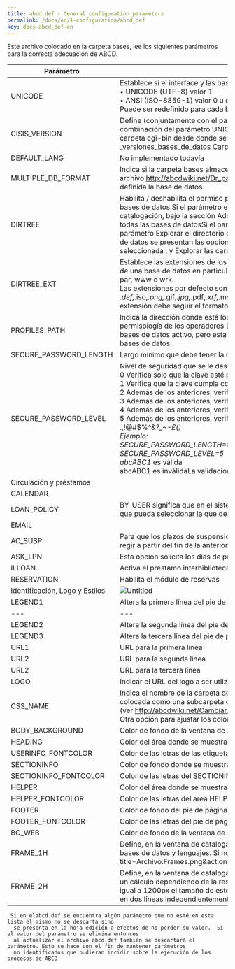 ```yaml
---
title: abcd.def - General configuration parameters
permalink: /docs/en/1-configuration/abcd_def
key: docs-abcd_def-en
---
```


Este archivo colocado en la carpeta bases, lee los siguientes parámetros para la correcta adecuación de ABCD.

<div class="table-wrapper" markdown="block">

|Parámetro|Función|
|-|-|
|UNICODE|Establece si el interface y las bases de datos están definidas utilizando el juego de caracteres <br>• UNICODE (UTF-8) valor 1 <br>• ANSI (ISO-8859-1) valor 0 u omitido<br>Puede ser redefinido para cada base de datos a través del archivo de configuración http://abcdwiki.net/Dr_path.def.|
|CISIS_VERSION|Define (conjuntamente con el parámetro UNICODE) la versión de Cisis a ser utilizada para gestionar la base de datos. La combinación del parámetro UNICODE conjuntamente con el parámetro CISIS_VERSION nombrará la subcarpeta dentro de la carpeta cgi-bin desde donde se va a invocar el wxis. [ver http://wiki.abcdonline.info/index.php?title=ABCD_-_versiones_bases_de_datos Carpeta cgi-bin]|
|DEFAULT_LANG|No implementado todavía|
|MULTIPLE_DB_FORMAT|Indica si la carpeta bases almacena bases de datos de diferentes versiones de cisis. Luego, en el archivo http://abcdwiki.net/Dr_path.def de configuración de cada base de datos deberá indicarse bajo qué versión de cisis está definida la base de datos.|
|DIRTREE|Habilita / deshabilita el permiso para explorar la carpeta de la base de datos activa o las carpetas www, par y wrk de la carpeta de bases de datos.Si el parámetro está habilitado y el usuario es el administrador del sistema, en el menú principal del módulo de catalogación, bajo la sección Administracion se presenta una opción que permite explorar la carpeta donde están almacenadas todas las bases de datosSi el parámetro está habilitado y el usuario es el administrator del sistema o tiene habilitado el parámetro Explorar el directorio de las bases de datos en su perfil de usuario, en menú correspondiente a los utilitarios de la base de datos se presentan las opciones Explorar carpeta base de datos para tener acceso a los archivos de la base de datos seleccionada , y Explorar las carpetas del sistema para tener acceso al contenido de las carpetas par, wwww y wrk|
|DIRTREE_EXT|Establece las extensiones de los archivos que se permite mostrar cuando se hace la exploración de la carpeta "bases", la carpeta de una base de datos en particular,<br> par, www o wrk. <br>Las extensiones por defecto son:<br>*.def,*.iso,*.png,*.gif,*.jpg,*.pdf,*.xrf,*.mst,*.n01,*.n02,*.l01,*.l02,*.cnt,*.ifp, *.fmt,*.fdt,*.pft,*.fst,*.tab,*.txt,*.par,*.html,*.zip,Si agrega una nueva extensión debe seguir el formato que se muestra|
|PROFILES_PATH|Indica la dirección donde está localizado el archivo que tiene la definición de todos los parámetros habilitados para definir la permisología de los operadores (profiles.tab). Por defecto este archivo está localizado en la carpeta par/profiles del espacio de bases de datos activo, pero esta opción se habilita para facilitar el trabajo en aquellas instalaciones que tienen varias carpetas de bases de datos.|
|SECURE_PASSWORD_LENGTH|Largo mínimo que debe tener la clave de acceso para que sea considerada válida|
|SECURE_PASSWORD_LEVEL|Nivel de seguridad que se le desea asignar a la clave de acceso según las siguientes posibilidades:<br>0  Verifica solo que la clave esté presente<br> 1  Verifica que la clave cumpla con la longitud establecida en el parámetro SECURE_PASSWORD_LENGTH<br> 2  Además de los anteriores, verifica que exista un caracter alfabético en minúscula<br> 3  Además de los anteriores, verifica que exista al menos un caracter numérico<br> 4  Además de los anteriores, verifica que exista al menos una letra mayúscula<br> 5  Además de los anteriores, verifica que exista al menos un caracter especial:<br>.,!@#$%^&*?_~\-£()<br>Ejemplo:<br>SECURE_PASSWORD_LENGTH=8<br>SECURE_PASSWORD_LEVEL=5<br>abcABC1*  es válida<br>abcABC1   es inválidaLa validacion de la clave se encuentra en el script central/dataentry/password_check.js|
|Circulación y préstamos||
|CALENDAR||
|LOAN_POLICY|BY_USER significa que en el sistema de préstamos se presentará al operador las políticas a las cuales tiene acceso el usuario para que pueda seleccionar la que desea aplicar para el título en proceso de préstamo|
|EMAIL||
|AC_SUSP|Para que los plazos de suspensión sean acumulativos, esto es, si un usuario ya está suspendido, la nueva suspensión comenzará a regir a partir del fin de la anterior|
|ASK_LPN|Esta opción solicita los días de préstamo al momento de ingresar el código de usuario y el número de inventario a prestar|
|ILLOAN|Activa el préstamo interbibliotecario|
|RESERVATION|Habilita el módulo de reservas|
|Identificación, Logo y Estilos|![Untitled](https://s3-us-west-2.amazonaws.com/secure.notion-static.com/1892635a-ff7e-45b1-8a86-9c4468bfc5e8/Untitled.png)|
|LEGEND1|Altera la primera línea del pie de página (obligatorio)|
|---|---|
|LEGEND2|Altera la segunda línea del pie de página (obligatorio)|
|LEGEND3|Altera la tercera línea del pie de página|
|URL1|URL para la primera línea|
|URL2|URL para la segunda linea|
|URL2|URL para la tercera línea|
|LOGO|Indicar el URL del logo a ser utiizado par identificar los encabezamientos de las ventanas|
|CSS_NAME|Indica el nombre de la carpeta donde están definidos los archivos de estilo ser utilizados. La carpeta con los estilos debe ser colocada como una subcarpeta dentro de central/css (ver http://abcdwiki.net/Cambiar_la_apariencia_(colores_y/o_iconos)_utilizados_en_la_interfaz_de_una_carpeta_de_bases_de_datos. Otra opción para ajustar los colores del interfaz es utilizar los parámetros que se mencionan a continuación:|
|BODY_BACKGROUND|Color de fondo de la ventana de ABCD|
|HEADING|Color del área donde se muestra el logo, la información del usuario y la información de la base de datos seleccionada|
|USERINFO_FONTCOLOR|Color de las letras de las etiquetas con la información del usuario, lista de bases de datos, lista de lenguajes y lista de módulos|
|SECTIONINFO|Color de fondo donde se muestra el nombre del proceso y base de datos activa|
|SECTIONINFO_FONTCOLOR|Color de las letras del SECTIONINFO|
|HELPER|Color del área donde se muestran los enlaces de ayuda y el nombre del script que se está ejecutandC|
|HELPER_FONTCOLOR|Color de las letras del area HELPER|
|FOOTER|Color de fondo del pie de página|
|FOOTER_FONTCOLOR|Color de las letras del pie de página|
|BG_WEB|Color de fondo de la ventana de solicitud de clave para los procesos en línea|
|FRAME_1H|Define, en la ventana de catalogación, el tamaño del marco donde se muestra el logo de la institución y los menues de módulos, bases de datos y lenguajes. Si no está presente se asume 90pxhttp://abcdwiki.net/index.php?title=Archivo:Frames.png&action=edit&redlink=1|
|FRAME_2H|Define, en la ventana de catalogación, el tamaño del marco donde se muestra barra de herramientas. Si no está presente se hace un cálculo dependiendo de la resolución del monitor: Si es mayor de 1200px el tamaño de este marco es de 45px; si es menor o igual a 1200px el tamaño de este marco es de 65px . Si el tamaño del marco es mayor de 48px la barra de herramientas se coloca en dos líneas independientemente de la resolución del monitor|

</div>

```
 Si en elabcd.def se encuentra algún parámetro que no esté en esta lista el mismo no se descarta sino
  se presenta en la hoja edición a efectos de no perder su valor.  Si el valor del parámetro se elimina entonces
  al actualizar el archivo abcd.def también se descartará el parámetro. Esto se hace con el fin de mantener parámetros
  no identificados que pudieran incidir sobre la ejecución de los procesos de ABCD
```